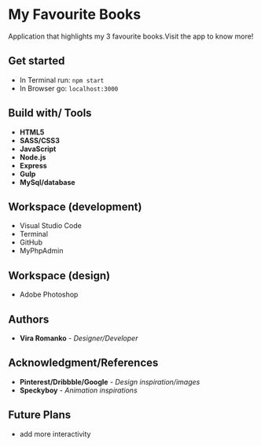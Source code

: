# My Favourite Books

Application that highlights my 3 favourite books.Visit the app to know more!



## Get started
* In Terminal run: ```npm start```
* In Browser go: ```localhost:3000```




## Build with/ Tools
* **HTML5**
* **SASS/CSS3**
* **JavaScript**
* **Node.js**
* **Express**
* **Gulp**
* **MySql/database**


## Workspace (development)
* Visual Studio Code
* Terminal
* GitHub
* MyPhpAdmin

## Workspace (design)
* Adobe Photoshop

## Authors
* **Vira Romanko** - *Designer/Developer* 

## Acknowledgment/References

* **Pinterest/Dribbble/Google** - *Design inspiration/images*
* **Speckyboy** - *Animation inspirations* 


## Future Plans
* add more interactivity

